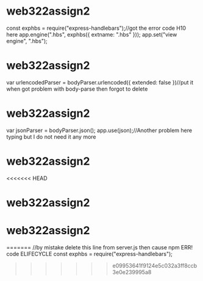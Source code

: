 # web322assign2
const exphbs = require("express-handlebars");//got the error code H10 here
app.engine(".hbs", exphbs({ extname: ".hbs" }));
app.set("view engine", ".hbs");
# web322assign2
var urlencodedParser = bodyParser.urlencoded({ extended: false })//put it when got problem with body-parse then forgot to delete
# web322assign2
var jsonParser = bodyParser.json();
app.use(json);//Another problem here typing but I do not need it any more
# web322assign2
<<<<<<< HEAD
# web322assign2
# web322assign2
=======
//by mistake delete this line from server.js then cause npm ERR! code ELIFECYCLE
const exphbs = require("express-handlebars");
           
>>>>>>> e09953641f9124e5c032a3ff8ccb3e0e239995a8
